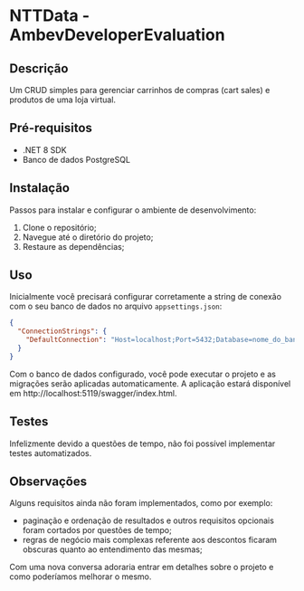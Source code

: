 # NTTData - AmbevDeveloperEvaluation

## Descrição
Um CRUD simples para gerenciar carrinhos de compras (cart sales) e produtos de uma loja virtual.

## Pré-requisitos
- .NET 8 SDK
- Banco de dados PostgreSQL

## Instalação
Passos para instalar e configurar o ambiente de desenvolvimento:

1. Clone o repositório;
2. Navegue até o diretório do projeto;
3. Restaure as dependências;

## Uso
Inicialmente você precisará configurar corretamente a string de conexão com o seu banco de dados no arquivo `appsettings.json`:
```json
{
  "ConnectionStrings": {
	"DefaultConnection": "Host=localhost;Port=5432;Database=nome_do_banco;Username=postgres;Password=postgres"
  }
}
```
Com o banco de dados configurado, você pode executar o projeto e as migrações serão aplicadas automaticamente.
A aplicação estará disponível em http://localhost:5119/swagger/index.html.

## Testes
Infelizmente devido a questões de tempo, não foi possível implementar testes automatizados.

## Observações
Alguns requisitos ainda não foram implementados, como por exemplo:
- paginação e ordenação de resultados e outros requisitos opcionais foram cortados por questões de tempo;
- regras de negócio mais complexas referente aos descontos ficaram obscuras quanto ao entendimento das mesmas;

Com uma nova conversa adoraria entrar em detalhes sobre o projeto e como poderíamos melhorar o mesmo.
